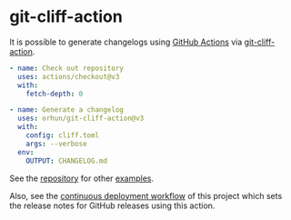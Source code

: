 # git-cliff-action

It is possible to generate changelogs using [GitHub Actions](https://github.com/features/actions) via [git-cliff-action](https://github.com/orhun/git-cliff-action).

```yml
- name: Check out repository
  uses: actions/checkout@v3
  with:
    fetch-depth: 0

- name: Generate a changelog
  uses: orhun/git-cliff-action@v3
  with:
    config: cliff.toml
    args: --verbose
  env:
    OUTPUT: CHANGELOG.md
```

See the [repository](https://github.com/orhun/git-cliff-action) for other [examples](https://github.com/orhun/git-cliff-action#examples).

Also, see the [continuous deployment workflow](https://github.com/orhun/git-cliff/tree/main/.github/workflows/cd.yml) of this project which sets the release notes for GitHub releases using this action.
